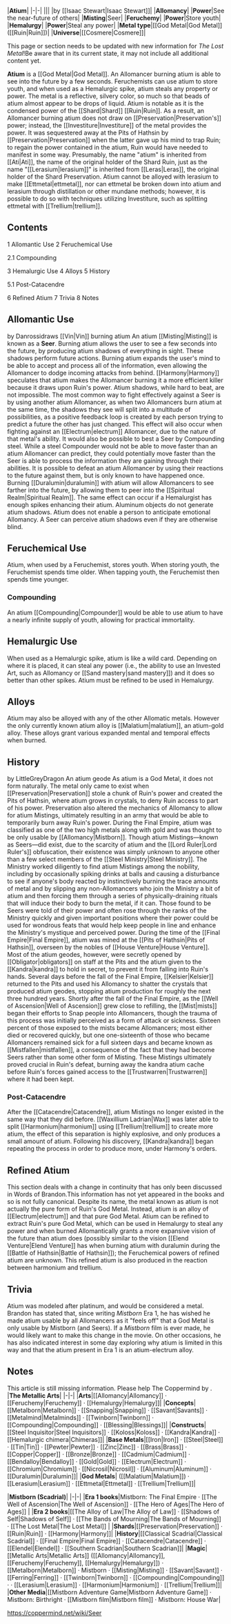 |**Atium**|
|-|-|
|||
|by [[Isaac Stewart\|Isaac Stewart]]|
|**Allomancy**|
|**Power**|See the near-future of others|
|**Misting**|Seer|
|**Feruchemy**|
|**Power**|Store youth|
|**Hemalurgy**|
|**Power**|Steal any power|
|**Metal type**|[[God Metal\|God Metal]] ([[Ruin\|Ruin]])|
|**Universe**|[[Cosmere\|Cosmere]]|

This page or section needs to be updated with new information for *The Lost Metal*!Be aware that in its current state, it may not include all additional content yet.

**Atium** is a [[God Metal\|God Metal]]. An Allomancer burning atium is able to see into the future by a few seconds. Feruchemists can use atium to store youth, and when used as a Hemalurgic spike, atium steals any property or power. The metal is a reflective, silvery color, so much so that beads of atium almost appear to be drops of liquid.
Atium is notable as it is the condensed power of the [[Shard\|Shard]] [[Ruin\|Ruin]]. As a result, an Allomancer burning atium does not draw on [[Preservation\|Preservation's]] power; instead, the [[Investiture\|Investiture]] of the metal provides the power. It was sequestered away at the Pits of Hathsin by [[Preservation\|Preservation]] when the latter gave up his mind to trap Ruin; to regain the power contained in the atium, Ruin would have needed to manifest in some way.
Presumably, the name "atium" is inherited from [[Ati\|Ati]], the name of the original holder of the Shard Ruin, just as the name "[[Lerasium\|lerasium]]" is inherited from [[Leras\|Leras]], the original holder of the Shard Preservation. Atium cannot be alloyed with lerasium to make [[Ettmetal\|ettmetal]], nor can ettmetal be broken down into atium and lerasium through distillation or other mundane methods; however, it is possible to do so with techniques utilizing Investiture, such as splitting ettmetal with [[Trellium\|trellium]].

## Contents

1 Allomantic Use
2 Feruchemical Use

2.1 Compounding


3 Hemalurgic Use
4 Alloys
5 History

5.1 Post-Catacendre


6 Refined Atium
7 Trivia
8 Notes


## Allomantic Use
 by  Danrossidraws  [[Vin\|Vin]] burning atium
An atium [[Misting\|Misting]] is known as a **Seer**. Burning atium allows the user to see a few seconds into the future, by producing atium shadows of everything in sight. These shadows perform future actions. Burning atium expands the user's mind to be able to accept and process all of the information, even allowing the Allomancer to dodge incoming attacks from behind. [[Harmony\|Harmony]] speculates that atium makes the Allomancer burning it a more efficient killer because it draws upon Ruin's power.
Atium shadows, while hard to beat, are not impossible. The most common way to fight effectively against a Seer is by using another atium Allomancer, as when two Allomancers burn atium at the same time, the shadows they see will split into a multitude of possibilities, as a positive feedback loop is created by each person trying to predict a future the other has just changed. This effect will also occur when fighting against an [[Electrum\|electrum]] Allomancer, due to the nature of that metal's ability. It would also be possible to best a Seer by Compounding steel. While a steel Compounder would not be able to move faster than an atium Allomancer can predict, they could potentially move faster than the Seer is able to process the information they are gaining through their abilities. It is possible to defeat an atium Allomancer by using their reactions to the future against them, but is only known to have happened once.
Burning [[Duralumin\|duralumin]] with atium will allow Allomancers to see farther into the future, by allowing them to peer into the [[Spiritual Realm\|Spiritual Realm]]. The same effect can occur if a Hemalurgist has enough spikes enhancing their atium. Aluminum objects do not generate atium shadows. Atium does not enable a person to anticipate emotional Allomancy. A Seer can perceive atium shadows even if they are otherwise blind.

## Feruchemical Use
Atium, when used by a Feruchemist, stores youth. When storing youth, the Feruchemist spends time older. When tapping youth, the Feruchemist then spends time younger.

### Compounding
An atium [[Compounding\|Compounder]] would be able to use atium to have a nearly infinite supply of youth, allowing for practical immortality.

## Hemalurgic Use
When used as a Hemalurgic spike, atium is like a wild card. Depending on where it is placed, it can steal any power (i.e., the ability to use an Invested Art, such as Allomancy or [[Sand mastery\|sand mastery]]) and it does so better than other spikes. Atium must be refined to be used in Hemalurgy.

## Alloys
Atium may also be alloyed with any of the other Allomatic metals. However the only currently known atium alloy is [[Malatium\|malatium]], an atium-gold alloy. These alloys grant various expanded mental and temporal effects when burned.

## History
 by  LittleGreyDragon  An atium geode
As atium is a God Metal, it does not form naturally. The metal only came to exist when [[Preservation\|Preservation]] stole a chunk of Ruin's power and created the Pits of Hathsin, where atium grows in crystals, to deny Ruin access to part of his power. Preservation also altered the mechanics of Allomancy to allow for atium Mistings, ultimately resulting in an army that would be able to temporarily burn away Ruin's power.
During the Final Empire, atium was classified as one of the two high metals along with gold and was thought to be only usable by [[Allomancy\|Mistborn]]. Though atium Mistings—known as Seers—did exist, due to the scarcity of atium and the [[Lord Ruler\|Lord Ruler's]] obfuscation, their existence was simply unknown to anyone other than a few select members of the [[Steel Ministry\|Steel Ministry]]. The Ministry worked diligently to find atium Mistings among the nobility, including by occasionally spiking drinks at balls and causing a disturbance to see if anyone's body reacted by instinctively burning the trace amounts of metal and by slipping any non-Allomancers who join the Ministry a bit of atium and then forcing them through a series of physically-draining rituals that will induce their body to burn the metal, if it can. Those found to be Seers were told of their power and often rose through the ranks of the Ministry quickly and given important positions where their power could be used for wondrous feats that would help keep people in line and enhance the Ministry's mystique and perceived power.
During the time of the [[Final Empire\|Final Empire]], atium was mined at the [[Pits of Hathsin\|Pits of Hathsin]], overseen by the nobles of [[House Venture\|House Venture]]. Most of the atium geodes, however, were secretly opened by [[Obligator\|obligators]] on staff at the Pits and the atium given to the [[Kandra\|kandra]] to hold in secret, to prevent it from falling into Ruin's hands. Several days before the fall of the Final Empire, [[Kelsier\|Kelsier]] returned to the Pits and used his Allomancy to shatter the crystals that produced atium geodes, stopping atium production for roughly the next three hundred years.
Shortly after the fall of the Final Empire, as the [[Well of Ascension\|Well of Ascension]] grew close to refilling, the [[Mist\|mists]] began their efforts to Snap people into Allomancers, though the trauma of this process was initially perceived as a form of attack or sickness. Sixteen percent of those exposed to the mists became Allomancers; most either died or recovered quickly, but one one-sixteenth of those who became Allomancers remained sick for a full sixteen days and became known as [[Mistfallen\|mistfallen]], a consequence of the fact that they had become Seers rather than some other form of Misting. These Mistings ultimately proved crucial in Ruin's defeat, burning away the kandra atium cache before Ruin's forces gained access to the [[Trustwarren\|Trustwarren]] where it had been kept.

### Post-Catacendre
After the [[Catacendre\|Catacendre]], atium Mistings no longer existed in the same way that they did before.
[[Waxillium Ladrian\|Wax]] was later able to split [[Harmonium\|harmonium]] using [[Trellium\|trellium]] to create more atium, the effect of this separation is highly explosive, and only produces a small amount of atium. Following his discovery, [[Kandra\|kandra]] began repeating the process in order to produce more, under Harmony's orders.

## Refined Atium
This section deals with a change in continuity that has only been discussed in Words of Brandon.This information has not yet appeared in the books and so is not fully canonical.
Despite its name, the metal known as atium is not actually the pure form of Ruin's God Metal. Instead, atium is an alloy of [[Electrum\|electrum]] and that pure God Metal. Atium can be refined to extract Ruin's pure God Metal, which can be used in Hemalurgy to steal any power and when burned Allomantically grants a more expansive vision of the future than atium does (possibly similar to the vision [[Elend Venture\|Elend Venture]] has when burning atium with duralumin during the [[Battle of Hathsin\|Battle of Hathsin]]); the Feruchemical powers of refined atium are unknown. This refined atium is also produced in the reaction between harmonium and trellium.

## Trivia
Atium was modeled after platinum, and would be considered a  metal.
Brandon has stated that, since writing *Mistborn* Era 1, he has wished he made atium usable by all Allomancers as it "feels off" that a God Metal is only usable by Mistborn (and Seers). If a *Mistborn* film is ever made, he would likely want to make this change in the movie. On other occasions, he has also indicated interest in some day exploring why atium is limited in this way and that the atium present in Era 1 is an atium-electrum alloy.
## Notes

This article is still missing information. Please help The Coppermind by .
|**The Metallic Arts**|
|-|-|
|**Arts**|[[Allomancy\|Allomancy]] · [[Feruchemy\|Feruchemy]] · [[Hemalurgy\|Hemalurgy]]|
|**Concepts**|[[Metalborn\|Metalborn]] · [[Snapping\|Snapping]] · [[Savant\|Savants]] · [[Metalmind\|Metalminds]] · [[Twinborn\|Twinborn]] · [[Compounding\|Compounding]] · [[Blessing\|Blessings]]|
|**Constructs**|[[Steel Inquisitor\|Steel Inquisitors]] · [[Koloss\|Koloss]] · [[Kandra\|Kandra]] · [[Hemalurgic chimera\|Chimeras]]|
|**Base Metals**|[[Iron\|Iron]] · [[Steel\|Steel]] · [[Tin\|Tin]] · [[Pewter\|Pewter]] · [[Zinc\|Zinc]] · [[Brass\|Brass]] · [[Copper\|Copper]] · [[Bronze\|Bronze]] · [[Cadmium\|Cadmium]] · [[Bendalloy\|Bendalloy]] · [[Gold\|Gold]] · [[Electrum\|Electrum]] · [[Chromium\|Chromium]] · [[Nicrosil\|Nicrosil]] · [[Aluminum\|Aluminum]] · [[Duralumin\|Duralumin]]|
|**God Metals**| ([[Malatium\|Malatium]]) · [[Lerasium\|Lerasium]] · [[Ettmetal\|Ettmetal]] · [[Trellium\|Trellium]]|

|**Mistborn (Scadrial)**|
|-|-|
|**Era 1 books**|Mistborn: The Final Empire · [[The Well of Ascension\|The Well of Ascension]] · [[The Hero of Ages\|The Hero of Ages]] |
|**Era 2 books**|[[The Alloy of Law\|The Alloy of Law]] · [[Shadows of Self\|Shadows of Self]] · [[The Bands of Mourning\|The Bands of Mourning]] · [[The Lost Metal\|The Lost Metal]] |
|**Shards**|[[Preservation\|Preservation]] · [[Ruin\|Ruin]] · [[Harmony\|Harmony]]|
|**History**|[[Classical Scadrial\|Classical Scadrial]] · [[Final Empire\|Final Empire]] · [[Catacendre\|Catacendre]] · [[Elendel\|Elendel]] · [[Southern Scadrian\|Southern Scadrian]]|
|**Magic**|[[Metallic Arts\|Metallic Arts]] ([[Allomancy\|Allomancy]], [[Feruchemy\|Feruchemy]], [[Hemalurgy\|Hemalurgy]]) · [[Metalborn\|Metalborn]] · Mistborn · [[Misting\|Misting]] · [[Savant\|Savant]] · [[Ferring\|Ferring]] · [[Twinborn\|Twinborn]] · [[Compounding\|Compounding]] ·  · [[Lerasium\|Lerasium]] · [[Harmonium\|Harmonium]] · [[Trellium\|Trellium]]|
|**Other Media**|[[Mistborn Adventure Game\|Mistborn Adventure Game‎‎]] · Mistborn: Birthright · [[Mistborn film\|Mistborn film]] · Mistborn: House War|



https://coppermind.net/wiki/Seer